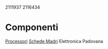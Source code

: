 2111937
2116434
# Componenti
[Processori](processori.md)
[Schede Madri](schede_madri.md)
Elettronica Padovana

